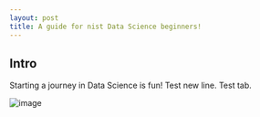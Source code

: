 ```yaml
---
layout: post
title: A guide for nist Data Science beginners!
---
```


## Intro 

Starting a journey in Data Science is fun!
Test new line.
    Test tab.

![image](https://images.unsplash.com/photo-1523274620588-4c03146581a1?ixlib=rb-1.2.1&ixid=eyJhcHBfaWQiOjEyMDd9&auto=format&fit=crop&w=1050&q=80)